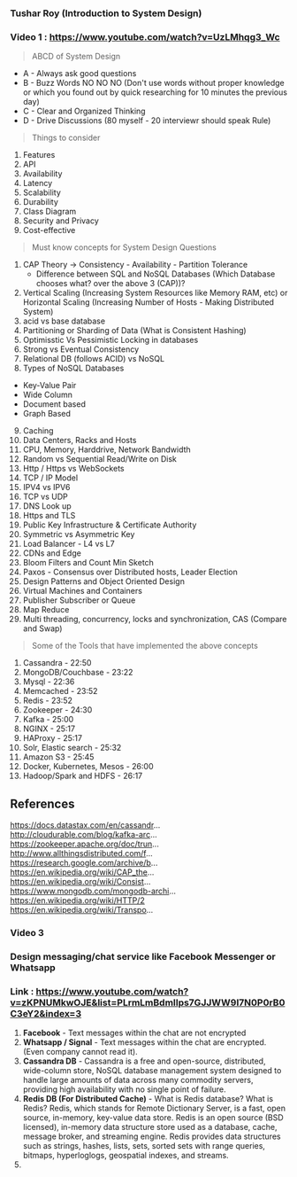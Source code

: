 ### Tushar Roy (Introduction to System Design)

### Video 1 : https://www.youtube.com/watch?v=UzLMhqg3_Wc

> ABCD of System Design
* A - Always ask good questions
* B - Buzz Words NO NO NO (Don't use words without proper knowledge or which you found out by quick researching for 10 minutes the previous day) 
* C - Clear and Organized Thinking
* D - Drive Discussions (80 myself - 20 interviewr should speak Rule)

> Things to consider
1. Features
2. API
3. Availability
4. Latency
5. Scalability
6. Durability
7. Class Diagram
8. Security and Privacy
9. Cost-effective

> Must know concepts for System Design Questions
1. CAP Theory -> Consistency - Availability - Partition Tolerance
   * Difference between SQL and NoSQL Databases (Which Database chooses what? over the above 3 (CAP))?
2. Vertical Scaling (Increasing System Resources like Memory RAM, etc) or Horizontal Scaling (Increasing Number of Hosts - Making Distributed System)
3. acid vs base database
4. Partitioning or Sharding of Data (What is Consistent Hashing)
5. Optimisstic Vs Pessimistic Locking in databases
6. Strong vs Eventual Consistency
7. Relational DB (follows ACID) vs NoSQL
8. Types of NoSQL Databases
  * Key-Value Pair
  * Wide Column
  * Document based
  * Graph Based
9. Caching 
10. Data Centers, Racks and Hosts
11. CPU, Memory, Harddrive, Network Bandwidth
12. Random vs Sequential Read/Write on Disk
13. Http / Https vs WebSockets
14. TCP / IP Model
15. IPV4 vs IPV6
16. TCP vs UDP
17. DNS Look up
18. Https and TLS
19. Public Key Infrastructure & Certificate Authority
20. Symmetric vs Asymmetric Key
21. Load Balancer - L4 vs L7
22. CDNs and Edge
23. Bloom Filters and Count Min Sketch
24. Paxos - Consensus over Distributed hosts, Leader Election
25. Design Patterns and Object Oriented Design
26. Virtual Machines and Containers
27. Publisher Subscriber or Queue
28. Map Reduce
29. Multi threading, concurrency, locks and synchronization, CAS (Compare and Swap) 

> Some of the Tools that have implemented the above concepts

1. Cassandra - 22:50 
2. MongoDB/Couchbase - 23:22 
3. Mysql - 22:36 
4. Memcached - 23:52
5. Redis - 23:52 
6. Zookeeper - 24:30 
7. Kafka - 25:00 
8. NGINX - 25:17 
9. HAProxy -  25:17 
10. Solr, Elastic search - 25:32 
11. Amazon S3 - 25:45 
12. Docker, Kubernetes, Mesos - 26:00 
13. Hadoop/Spark and HDFS - 26:17

## References
https://docs.datastax.com/en/cassandr...
http://cloudurable.com/blog/kafka-arc...
https://zookeeper.apache.org/doc/trun...
http://www.allthingsdistributed.com/f...
https://research.google.com/archive/b...
https://en.wikipedia.org/wiki/CAP_the...
https://en.wikipedia.org/wiki/Consist...
https://www.mongodb.com/mongodb-archi...
https://en.wikipedia.org/wiki/HTTP/2
https://en.wikipedia.org/wiki/Transpo...


### Video 3
### Design messaging/chat service like Facebook Messenger or Whatsapp
### Link : https://www.youtube.com/watch?v=zKPNUMkwOJE&list=PLrmLmBdmIlps7GJJWW9I7N0P0rB0C3eY2&index=3

1. **Facebook** - Text messages within the chat are not encrypted
2. **Whatsapp / Signal** - Text messages within the chat are encrypted. (Even company cannot read it).
3. **Cassandra DB** - Cassandra is a free and open-source, distributed, wide-column store, NoSQL database management system designed to handle large amounts of data across many commodity servers, providing high availability with no single point of failure.
4. **Redis DB (For Distributed Cache)** - What is Redis database? What is Redis? Redis, which stands for Remote Dictionary Server, is a fast, open source, in-memory, key-value data store. Redis is an open source (BSD licensed), in-memory data structure store used as a database, cache, message broker, and streaming engine. Redis provides data structures such as strings, hashes, lists, sets, sorted sets with range queries, bitmaps, hyperloglogs, geospatial indexes, and streams.
5. 
